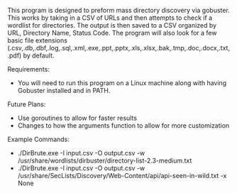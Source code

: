 This program is designed to preform mass directory discovery via gobuster. This works by taking in a CSV of URLs and then attempts to check if a wordlist for directories. The output is then saved to a CSV organized by URL, Directory Name, Status Code.
The program will also look for a few basic file extensions (.csv,.db,.dbf,.log,.sql,.xml,.exe,.ppt,.pptx,.xls,.xlsx,.bak,.tmp,.doc,.docx,.txt,.pdf) by default.

Requirements:
* You will need to run this program on a Linux machine along with having Gobuster installed and in PATH.

Future Plans:
* Use goroutines to allow for faster results
* Changes to how the arguments function to allow for more customization

Example Commands:
* ./DirBrute.exe -I input.csv -O output.csv -w /usr/share/wordlists/dirbuster/directory-list-2.3-medium.txt 
* ./DirBrute.exe -I input.csv -O output.csv -w /usr/share/SecLists/Discovery/Web-Content/api/api-seen-in-wild.txt -x None
